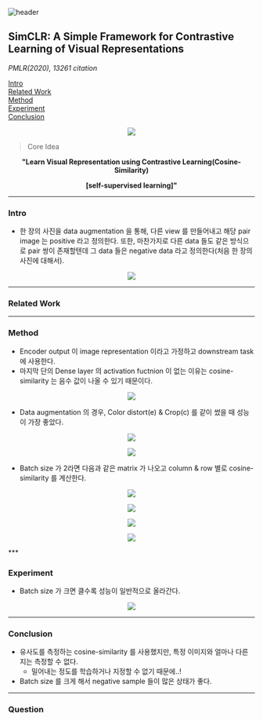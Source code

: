![header](https://capsule-render.vercel.app/api?type=waving&color=auto&height=80&section=header&text=Welcome%20Paper%20Review&fontSize=50)


## SimCLR: A Simple Framework for Contrastive Learning of Visual Representations
*PMLR(2020), 13261 citation*

[Intro](#intro)</br>
[Related Work](#related-work)</br>
[Method](#method)</br>
[Experiment](#experiment)</br>
[Conclusion](#conclusion)</br>

<p align="center">
<img src='./img1.png'>
</p>

> Core Idea
<div align=center>
<strong>"Learn Visual Representation using Contrastive Learning(Cosine-Similarity) 

[self-supervised learning]"</strong></br>
</div>

***

### <strong>Intro</strong>
- 한 장의 사진을 data augmentation 을 통해, 다른 view 를 만들어내고 해당 pair image 는 positive 라고 정의한다. 또한, 마찬가지로 다른 data 들도 같은 방식으로 pair 쌍이 존재할텐데 그 data 들은 negative data 라고 정의한다(처음 한 장의 사진에 대해서). 
<p align="center">
<img src='./img2.png'>
</p>

***

### <strong>Related Work</strong>


***

### <strong>Method</strong>
- Encoder output 이 image representation 이라고 가정하고 downstream task 에 사용한다. 
- 마지막 단의 Dense layer 의 activation fuctnion 이 없는 이유는 cosine-similarity 는 음수 값이 나올 수 있기 때문이다. 

<p align="center">
<img src='./img3.png'>
</p>

- Data augmentation 의 경우, Color distort(e) & Crop(c) 를 같이 썼을 때 성능이 가장 좋았다.
<p align="center">
<img src='./img4.png'>
</p>
<p align="center">
<img src='./img5.png'>
</p>

- Batch size 가 2라면 다음과 같은 matrix 가 나오고 column & row 별로 cosine-similarity 를 계산한다. 
<p align="center">
<img src='./img6.png'>
</p>
<p align="center">
<img src='./img9.png'>
</p>
<p align="center">
<img src='./img10.png'>
</p>
<p align="center">
<img src='./img8.png'>
</p>
***

### <strong>Experiment</strong>
- Batch size 가 크면 클수록 성능이 일반적으로 올라간다.
<p align="center">
<img src='./img11.png'>
</p>

***

### <strong>Conclusion</strong>
- 유사도를 측정하는 cosine-similarity 를 사용했지만, 특정 이미지와 얼마나 다른 지는 측정할 수 없다. 
  - 밀어내는 정도를 학습하거나 지정할 수 없기 때문에..!
- Batch size 를 크게 해서 negative sample 들이 많은 상태가 좋다. 

***

### <strong>Question</strong>

